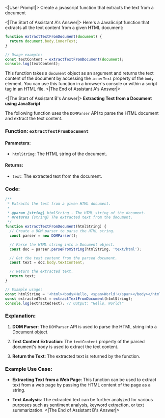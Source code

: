 <|User Prompt|>
Create a javascript function that extracts the text from a document

<|The Start of Assistant A's Answer|>
Here's a JavaScript function that extracts all the text content from a given HTML document:

```javascript
function extractTextFromDocument(document) {
  return document.body.innerText;
}

// Usage example:
const textContent = extractTextFromDocument(document);
console.log(textContent);
```

This function takes a `document` object as an argument and returns the text content of the document by accessing the `innerText` property of the `body` element. You can use this function in a browser's console or within a script tag in an HTML file.
<|The End of Assistant A's Answer|>

<|The Start of Assistant B's Answer|>
**Extracting Text from a Document using JavaScript**

The following function uses the `DOMParser` API to parse the HTML document and extract the text content.

### Function: `extractTextFromDocument`

#### Parameters:

- `htmlString`: The HTML string of the document.

#### Returns:

- `text`: The extracted text from the document.

### Code:

```javascript
/**
 * Extracts the text from a given HTML document.
 *
 * @param {string} htmlString - The HTML string of the document.
 * @returns {string} The extracted text from the document.
 */
function extractTextFromDocument(htmlString) {
  // Create a DOM parser to parse the HTML string.
  const parser = new DOMParser();

  // Parse the HTML string into a Document object.
  const doc = parser.parseFromString(htmlString, 'text/html');

  // Get the text content from the parsed document.
  const text = doc.body.textContent;

  // Return the extracted text.
  return text;
}

// Example usage:
const htmlString = '<html><body>Hello, <span>World!</span></body></html>';
const extractedText = extractTextFromDocument(htmlString);
console.log(extractedText); // Output: "Hello, World!"
```

### Explanation:

1. **DOM Parser**: The `DOMParser` API is used to parse the HTML string into a Document object.

2. **Text Content Extraction**: The `textContent` property of the parsed document's body is used to extract the text content.

3. **Return the Text**: The extracted text is returned by the function.

### Example Use Case:

- **Extracting Text from a Web Page**: This function can be used to extract text from a web page by passing the HTML content of the page as a string.

- **Text Analysis**: The extracted text can be further analyzed for various purposes such as sentiment analysis, keyword extraction, or text summarization.
<|The End of Assistant B's Answer|>